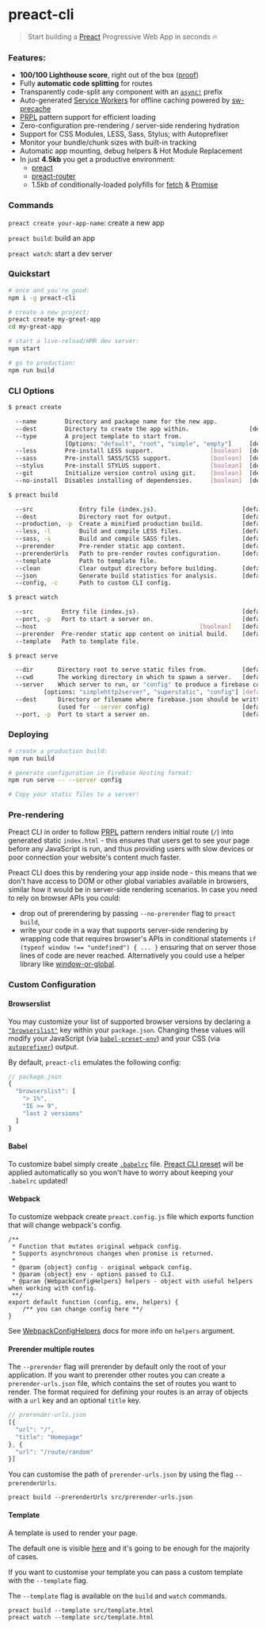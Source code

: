 # preact-cli

> Start building a [Preact] Progressive Web App in seconds 🔥

### Features:

- **100/100 Lighthouse score**, right out of the box ([proof])
- Fully **automatic code splitting** for routes
- Transparently code-split any component with an [`async!`] prefix
- Auto-generated [Service Workers] for offline caching powered by [sw-precache]
- [PRPL] pattern support for efficient loading
- Zero-configuration pre-rendering / server-side rendering hydration
- Support for CSS Modules, LESS, Sass, Stylus; with Autoprefixer
- Monitor your bundle/chunk sizes with built-in tracking
- Automatic app mounting, debug helpers & Hot Module Replacement
- In just **4.5kb** you get a productive environment:
  - [preact]
  - [preact-router]
  - 1.5kb of conditionally-loaded polyfills for [fetch](https://github.com/developit/unfetch) & [Promise](https://npm.im/promise-polyfill)


### Commands

`preact create your-app-name`: create a new app

`preact build`: build an app

`preact watch`: start a dev server


### Quickstart

```sh
# once and you're good:
npm i -g preact-cli

# create a new project:
preact create my-great-app
cd my-great-app

# start a live-reload/HMR dev server:
npm start

# go to production:
npm run build
```

### CLI Options

```sh
$ preact create

  --name        Directory and package name for the new app.
  --dest        Directory to create the app within.                 [default: <name>]
  --type        A project template to start from.
                [Options: "default", "root", "simple", "empty"]     [default: "default"]
  --less        Pre-install LESS support.                [boolean]  [default: false]
  --sass        Pre-install SASS/SCSS support.           [boolean]  [default: false]
  --stylus      Pre-install STYLUS support.              [boolean]  [default: false]
  --git         Initialize version control using git.    [boolean]  [default: true]
  --no-install  Disables installing of dependensies.     [boolean]  [default: false]

$ preact build

  --src             Entry file (index.js).                        [default: "src"]
  --dest            Directory root for output.                    [default: "build"]
  --production, -p  Create a minified production build.           [default: true]
  --less, -l        Build and compile LESS files.                 [default: false]
  --sass, -s        Build and compile SASS files.                 [default: false]
  --prerender       Pre-render static app content.                [default: true]
  --prerenderUrls   Path to pre-render routes configuration.      [default "prerender-urls.json"]
  --template        Path to template file.
  --clean           Clear output directory before building.       [default: true]
  --json            Generate build statistics for analysis.       [default: false]
  --config, -c      Path to custom CLI config.

$ preact watch

  --src        Entry file (index.js).                             [default: "src"]
  --port, -p   Port to start a server on.                         [default: "8080"]
  --host                                              [boolean]   [default: "0.0.0.0"]
  --prerender  Pre-render static app content on initial build.    [default: false]
  --template   Path to template file.

$ preact serve

  --dir       Directory root to serve static files from.          [default: "build"]
  --cwd       The working directory in which to spawn a server.   [default: .]
  --server    Which server to run, or "config" to produce a firebase config.        
          [options: "simplehttp2server", "superstatic", "config"] [default:"simplehttp2server"]
  --dest      Directory or filename where firebase.json should be written.
              (used for --server config)                          [default: -]
  --port, -p  Port to start a server on.                          [default: "8080"]

```

### Deploying

```sh
# create a production build:
npm run build

# generate configuration in Firebase Hosting format:
npm run serve -- --server config

# Copy your static files to a server!
```

### Pre-rendering

Preact CLI in order to follow [PRPL] pattern renders initial route (`/`) into generated static `index.html` - this ensures that users get to see your page before any JavaScript is run, and thus providing users with slow devices or poor connection your website's content much faster.

Preact CLI does this by rendering your app inside node - this means that we don't have access to DOM or other global variables available in browsers, similar how it would be in server-side rendering scenarios. In case you need to rely on browser APIs you could:
- drop out of prerendering by passing `--no-prerender` flag to `preact build`,
- write your code in a way that supports server-side rendering by wrapping code that requires browser's APIs in conditional statements `if (typeof window !== "undefined") { ... }` ensuring that on server those lines of code are never reached. Alternatively you could use a helper library like [window-or-global](https://www.npmjs.com/package/window-or-global).

### Custom Configuration

#### Browserslist

You may customize your list of supported browser versions by declaring a [`"browserslist"`](https://github.com/ai/browserslist) key within your `package.json`. Changing these values will modify your JavaScript (via [`babel-preset-env`](https://github.com/babel/babel-preset-env#targetsbrowsers)) and your CSS (via [`autoprefixer`](https://github.com/postcss/autoprefixer)) output.

By default, `preact-cli` emulates the following config:

```js
// package.json
{
  "browserslist": [
    "> 1%", 
    "IE >= 9",
    "last 2 versions"
  ]
}
```

#### Babel
To customize babel simply create [```.babelrc```](https://babeljs.io/docs/usage/babelrc/) file. [Preact CLI preset] will be applied automatically so you won't have to worry about keeping your ```.babelrc``` updated!

#### Webpack

To customize webpack create ```preact.config.js``` file which exports function that will change webpack's config.

```
/**
 * Function that mutates original webpack config.
 * Supports asynchronous changes when promise is returned. 
 * 
 * @param {object} config - original webpack config.
 * @param {object} env - options passed to CLI.
 * @param {WebpackConfigHelpers} helpers - object with useful helpers when working with config.
 **/
export default function (config, env, helpers) {
	/** you can change config here **/
}
```
See [WebpackConfigHelpers] docs for more info on ```helpers``` argument.

#### Prerender multiple routes

The `--prerender` flag will prerender by default only the root of your application.
If you want to prerender other routes you can create a `prerender-urls.json` file, which contains the set of routes you want to render.
The format required for defining your routes is an array of objects with a `url` key and an optional `title` key.
```js
// prerender-urls.json
[{
  "url": "/",
  "title": "Homepage"
}, { 
  "url": "/route/random"
}]
```

You can customise the path of `prerender-urls.json` by using the flag `--prerenderUrls`.
```
preact build --prerenderUrls src/prerender-urls.json
```

#### Template
A template is used to render your page.

The default one is visible [here](src/resources/template.html) and it's going to be enough for the majority of cases.

If you want to customise your template you can pass a custom template with the `--template` flag.

The `--template` flag is available on the `build` and `watch` commands.
```
preact build --template src/template.html
preact watch --template src/template.html
```

[preact]: https://github.com/developit/preact
[preact-router]: https://github.com/developit/preact-router
[sw-precache]: https://github.com/GoogleChrome/sw-precache
[proof]: https://googlechrome.github.io/lighthouse/viewer/?gist=142af6838482417af741d966e7804346
[Service Workers]: https://developers.google.com/web/fundamentals/getting-started/primers/service-workers
[`async!`]: https://github.com/developit/preact-cli/blob/222e7018dd360e40f7db622191aeca62d6ef0c9a/examples/full/src/components/app.js#L7
[```.babelrc```]: https://babeljs.io/docs/usage/babelrc/
[Preact CLI preset]: https://github.com/developit/preact-cli/blob/master/src/lib/babel-config.js
[WebpackConfigHelpers]: docs/webpack-helpers.md
[PRPL]: https://developers.google.com/web/fundamentals/performance/prpl-pattern/

